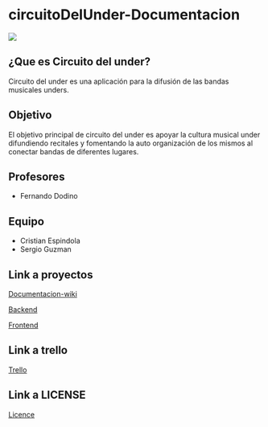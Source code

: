 # circuitoDelUnder-Documentacion
![](https://github.com/fuser1988/circuitoDelUnder-Documentacion/blob/master/circuito.jpg)

## ¿Que es Circuito del under?

Circuito del under es una aplicación para la difusión de las bandas musicales unders.

## Objetivo
 El objetivo principal de circuito del under es apoyar la cultura musical under difundiendo recitales y fomentando la auto organización de los mismos al conectar bandas de diferentes lugares.

## Profesores

* Fernando Dodino

## Equipo

+ Cristian Espindola
+ Sergio Guzman


## Link a proyectos

[Documentacion-wiki](https://github.com/fuser1988/circuitoDelUnder-Documentacion/wiki)

[Backend](https://github.com/fuser1988/circuitoDelUnder-Backend)

[Frontend](https://github.com/fuser1988/circuitoDelUnder-Frontend)

## Link a trello
[Trello](https://trello.com/b/RjDFfjbw/circuito-del-under)

## Link a LICENSE
[Licence](https://github.com/fuser1988/circuitoDelUnder-Documentacion/blob/master/LICENSE)
